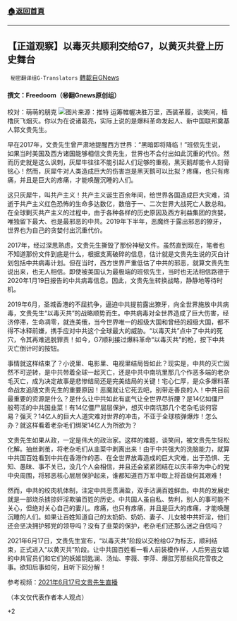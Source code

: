 ###  [:house:返回首頁](https://github.com/ourhimalayas/txt)
---

## 【正道观察】以毒灭共顺利交给G7，以黄灭共登上历史舞台
` 秘密翻译组G-Translators` [轉載自GNews](https://gnews.org/zh-hans/1331190/)

#### 撰文：Freedoom（㊙翻Gnews原创组）
校对：萌萌的朋克
![]()![](https://gnews-media-offload.s3.amazonaws.com/wp-content/uploads/2021/06/18043455/%E6%B1%A4.jpg)图片来源：推特
运筹帷幄决胜万里，西装革履，谈笑间，樯橹灰飞烟灭。你以为在说诸葛亮，实际上说的是爆料革命发起人、新中国联邦奠基人郭文贵先生。

早在2017年，文贵先生曾严肃地提醒西方世界：“黑暗即将降临！”班侬先生说，如果当时美国及西方诸国能够相信文贵先生，世界也不会付出如此沉重的代价。然而历史就是这么讽刺，灰犀牛往往不能引起人们足够的重视，黑天鹅却能令人刻骨铭心！然而，灰犀牛对人类造成巨大的伤害岂是黑天鹅可以比拟？疼痛，也只有疼痛，并且是巨大的疼痛，才能唤醒沉睡的人们。

这只灰犀牛，叫共产主义！共产主义诞生百余年间，给世界各国造成巨大灾难，消逝于共产主义红色恐怖的生命多达数亿，数倍于一、二次世界大战死亡人数总和。在全球剿灭共产主义的过程中，由于各种各样的历史原因及西方利益集团的贪婪，唯独留下最大、也是最邪恶的中共。2019年下半年，恶魔终于露出邪恶的獠牙，世界也为自己的贪婪付出沉重代价。

2017年，经过深思熟虑，文贵先生撕毁了那份神秘文件。虽然直到现在，笔者也不知道那份文件到底是什么，根据支离破碎的信息，估计就是文贵先生说的灭白计划包括中共病毒计划。但在当时，西方世界严重低估了中共的邪恶，就算文贵先生说出来，也无人相信。即使被美国认为最极端的班侬先生，当时也无法相信路德于2020年1月19日报告的中共病毒信息。因此，文贵先生转换战略，静静地等待时机。

2019年6月，圣城香港的不屈抗争，逼迫中共提前露出獠牙，向全世界施放中共病毒，文贵先生“以毒灭共”的战略顺势而生。中共病毒对全世界造成了巨大伤害，经济停滞，生命凋零，就连美俄，当今世界唯一的超级大国和曾经的超级大国，都不得不冰释前嫌，携手应对中共这个全球最大的威胁。“以毒灭共”点中了中共的死穴，令其再难逃脱罪责！如今，G7顺利接过爆料革命“以毒灭共”的枪，按下中共灭亡倒计时的按钮。

事情就这样结束了？小说里、电影里、电视里结局皆如此？现实是，中共的灭亡固然不可逆转，是中共带着全球一起灭亡，还是中共中南坑里那几个作恶多端的老杂毛灭亡，成为决定故事是悲惨结局还是完美结局的关键！宅心仁厚，是众多爆料革命战友追随文贵先生的重要原因！恶魔就让它死去吧，别带走善良的人！中共目前最重要的资源是什么？是什么让中共如此有底气让全世界尽折腰？是14亿如僵尸般苟活的中共国韭菜！有14亿僵尸层层保护，想灭中南坑那几个老杂毛谈何容易？强灭？14亿人的巨大人道灾难对世界的冲击，不亚于全球核弹爆炸！怎么办？就这样看着老杂毛们绑架14亿人为所欲为？

文贵先生如果从政，一定是伟大的政治家。这样的难题，谈笑间，被文贵先生轻松化解。抽丝剥茧，将老杂毛们从韭菜中剥离出来！由于中共强大的洗脑能力，就算中共国百姓看到中共在香港作的恶、在全世界放毒造成的巨大灾难，出于恐惧、无知、愚昧、事不关已，没几个人会相信，并且还会紧紧团结在以庆丰帝为中心的党中央周围，将邪恶核心层层保护起来，谁都知道百万军中取上将首级何其艰难！

然而，中共的绞肉机体制，注定中共恶贯满盈，双手沾满百姓鲜血。中共的发展史就是一部烧杀掳掠奸淫欺骗百姓的历史。中共国人虽自私、势利，别人的事可能不关心，但绝对关心自己的妻儿。疼痛，也只有疼痛，并且是巨大的疼痛，才能唤醒沉睡的人们。如果让百姓知道自己的太奶奶、奶奶、妻子、儿女被中共奸淫，他们还会坚决拥护邪党的领导吗？没有了韭菜的保护，老杂毛们还那么迷之自信吗？

2021年6月17日，文贵先生宣布，“以毒灭共”阶段以交枪给G7为标志，顺利结束，正式进入“以黄灭共”阶段。让中共国百姓看一看人前装模作样，人后男盗女娼的中共官员们和它们的妖姬钥匙澜、汤灿、李薇、李萍、爆肛芳那些风花雪夜之事。欲知后事如何，且听下回分解！

参考视频：[2021年6月17号文贵先生直播](https://gtv.org/video/id=60cb4afbb96c69573d80efc2)

（本文仅代表作者本人观点）

+2
